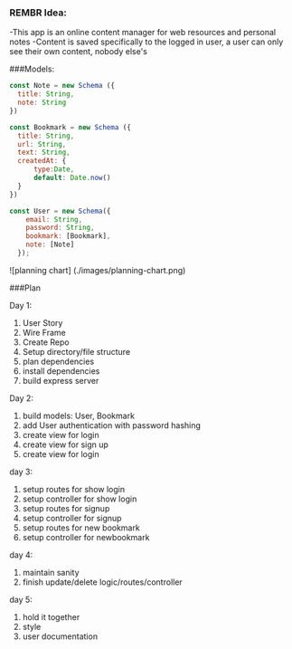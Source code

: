 ### REMBR Idea:

-This app is an online content manager for web resources and personal notes
-Content is saved specifically to the logged in user, a user can only see their own content, nobody else's

###Models:

```javascript
const Note = new Schema ({
  title: String,
  note: String
})

const Bookmark = new Schema ({
  title: String,
  url: String,
  text: String,
  createdAt: {
      type:Date,
      default: Date.now()
  }
})

const User = new Schema({
    email: String,
    password: String,
    bookmark: [Bookmark],
    note: [Note]
  });
  ```

  ![planning chart]
  (./images/planning-chart.png)

  ###Plan

  Day 1: 
  
  1. User Story
  2. Wire Frame
  3. Create Repo
  4. Setup directory/file structure
  5. plan dependencies
  6. install dependencies
  7. build express server

  Day 2: 

  1. build models: User, Bookmark
  2. add User authentication with password hashing
  3. create view for login
  4. create view for sign up
  5. create view for login

  day 3:
  1. setup routes for show login
  2. setup controller for show login
  3. setup routes for signup
  4. setup controller for signup
  5. setup routes for new bookmark
  6. setup controller for newbookmark

  day 4:
  1. maintain sanity
  2. finish update/delete logic/routes/controller

  day 5:
  1. hold it together
  2. style
  3. user documentation